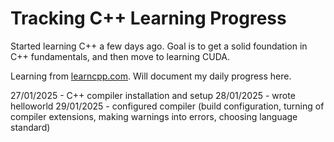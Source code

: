 # Tracking C++ Learning Progress

Started learning C++ a few days ago. Goal is to get a solid foundation in C++ fundamentals, and then move to learning CUDA.

Learning from [learncpp.com](https://learncpp.com/). Will document my daily progress here.

27/01/2025 - C++ compiler installation and setup
28/01/2025 - wrote helloworld
29/01/2025 - configured compiler (build configuration, turning of compiler extensions, making warnings into errors, choosing language standard)
